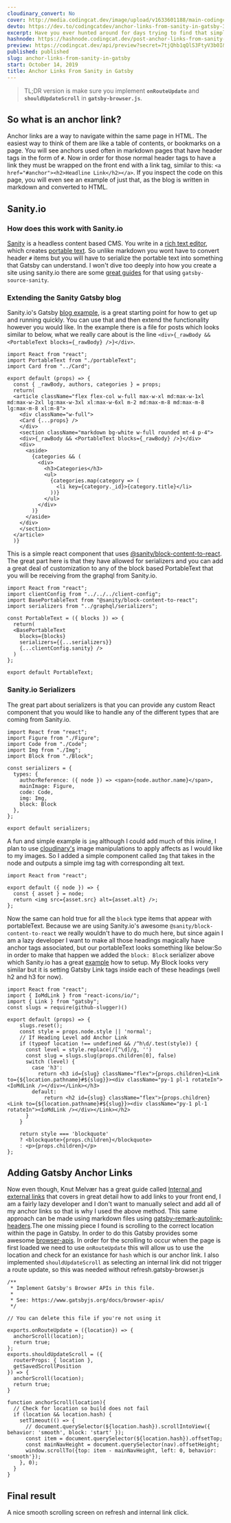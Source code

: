 ```yaml
---
cloudinary_convert: No
cover: http://media.codingcat.dev/image/upload/v1633601188/main-codingcatdev-photo/lxr4hrhmfxa3rb4bilsf.png
devto: https://dev.to/codingcatdev/anchor-links-from-sanity-in-gatsby-320n
excerpt: Have you ever hunted around for days trying to find that simple package for adding anchor links to your Gatsby blog? It is easier than you might think, and you don't need a package!
hashnode: https://hashnode.codingcat.dev/post-anchor-links-from-sanity-in-gatsby
preview: https://codingcat.dev/api/preview?secret=7tjQhb1qQlS3FtyV3b0I&selectionType=post&selectionSlug=anchor-links-from-sanity-in-gatsby&_id=b4f07492416943ec8640a882f085b31d
published: published
slug: anchor-links-from-sanity-in-gatsby
start: October 14, 2019
title: Anchor Links From Sanity in Gatsby
---
```


> TL;DR version is make sure you implement **`onRouteUpdate`** and **`shouldUpdateScroll`** in **`gatsby-browser.js`**.
> 

## So what is an anchor link?

Anchor links are a way to navigate within the same page in HTML. The easiest way to think of them are like a table of contents, or bookmarks on a page. You will see anchors used often in markdown pages that have header tags in the form of `#`. Now in order for those normal header tags to have a link they must be wrapped on the front end with a link tag, similar to this: `<a href="#anchor"><h2>Headline Link</h2></a>`. If you inspect the code on this page, you will even see an example of just that, as the blog is written in markdown and converted to HTML.

## Sanity.io

### How does this work with Sanity.io

[Sanity](https://www.sanity.io/) is a headless content based CMS. You write in a [rich text editor](https://www.sanity.io/docs/what-you-need-to-know-about-block-text), which creates [portable text](https://www.portabletext.org/). So unlike markdown you wont have to convert header `#` items but you will have to serialize the portable text into something that Gatsby can understand. I won't dive too deeply into how you create a site using sanity.io there are some [great guides](https://www.gatsbyjs.org/packages/gatsby-source-sanity/?=sanity#gatsby-source-sanity) for that using `gatsby-source-sanity`.

### Extending the Sanity Gatsby blog

Sanity.io's Gatsby [blog example](https://www.sanity.io/guides/the-blog-template), is a great starting point for how to get up and running quickly. You can use that and then extend the functionality however you would like. In the example there is a file for posts which looks similar to below, what we really care about is the line `<div>{_rawBody && <PortableText blocks={_rawBody} />}</div>`.

```tsx
import React from "react";
import PortableText from "./portableText";
import Card from "../Card";

export default (props) => {
  const { _rawBody, authors, categories } = props;
  return(
  <article className="flex flex-col w-full max-w-xl md:max-w-1xl md:max-w-2xl lg:max-w-3xl xl:max-w-6xl m-2 md:max-m-8 md:max-m-8 lg:max-m-8 xl:m-8">
    <div className="w-full">
    <Card {...props} />
    </div>
    <section className="markdown bg-white w-full rounded mt-4 p-4">
    <div>{_rawBody && <PortableText blocks={_rawBody} />}</div>
    <div>
      <aside>
        {categories && (
          <div>
            <h3>Categories</h3>
            <ul>
              {categories.map(category => (
                <li key={category._id}>{category.title}</li>
              ))}
            </ul>
          </div>
        )}
      </aside>
    </div>
    </section>
  </article>
  )}

```

This is a simple react component that uses [@sanity/block-content-to-react](https://github.com/sanity-io/block-content-to-react). The great part here is that they have allowed for serializers and you can add a great deal of customization to any of the block based PortableText that you will be receiving from the graphql from Sanity.io.

```tsx
import React from "react";
import clientConfig from "../../../client-config";
import BasePortableText from "@sanity/block-content-to-react";
import serializers from "../graphql/serializers";

const PortableText = ({ blocks }) => {
  return(
  <BasePortableText
    blocks={blocks}
    serializers={{...serializers}}
    {...clientConfig.sanity} />
  )
};

export default PortableText;

```

### Sanity.io Serializers

The great part about serializers is that you can provide any custom React component that you would like to handle any of the different types that are coming from Sanity.io.

```tsx
import React from "react";
import Figure from "./Figure";
import Code from "./Code";
import Img from "./Img";
import Block from "./Block";

const serializers = {
  types: {
    authorReference: ({ node }) => <span>{node.author.name}</span>,
    mainImage: Figure,
    code: Code,
    img: Img,
    block: Block
  },
};

export default serializers;

```

A fun and simple example is `img` although I could add much of this inline, I plan to use [cloudinary's](http://cloudinary.com/) image manipulations to apply affects as I would like to my images. So I added a simple component called `Img` that takes in the node and outputs a simple img tag with corresponding alt text.

```tsx
import React from "react";

export default ({ node }) => {
  const { asset } = node;
  return <img src={asset.src} alt={asset.alt} />;
};

```

Now the same can hold true for all the `block` type items that appear with portableText. Because we are using Sanity.io's awesome `@sanity/block-content-to-react` we really wouldn't have to do much here, but since again I am a lazy developer I want to make all those headings magically have anchor tags associated, but our portableText looks something like below:So in order to make that happen we added the `block: Block` serializer above which Sanity.io has a great [example](https://github.com/sanity-io/block-content-to-react#customizing-default-serializer-for-block-type) how to setup. My Block looks very similar but it is setting Gatsby Link tags inside each of these headings (well h2 and h3 for now).

```tsx
import React from "react";
import { IoMdLink } from "react-icons/io/";
import { Link } from "gatsby";
const slugs = require(github-slugger)()

export default (props) => {
    slugs.reset();
    const style = props.node.style || 'normal';
    // If Heading Level add Anchor Link
    if (typeof location !== undefined && /^h\d/.test(style)) {
      const level = style.replace(/[^\d]/g, '')
      const slug = slugs.slug(props.children[0], false)
      switch (level) {
        case 'h3':
          return <h3 id={slug} className="flex">{props.children}<Link to={${location.pathname}#${slug}}><div className="py-1 pl-1 rotateIn"><IoMdLink /></div></Link></h3>
        default:
            return <h2 id={slug} className="flex">{props.children}<Link to={${location.pathname}#${slug}}><div className="py-1 pl-1 rotateIn"><IoMdLink /></div></Link></h2>
      }
    }

    return style === 'blockquote'
    ? <blockquote>{props.children}</blockquote>
    : <p>{props.children}</p>
};

```

## Adding Gatsby Anchor Links

Now even though, Knut Melvær has a great guide called [Internal and external links](https://www.sanity.io/guides/portable-text-internal-and-external-links) that covers in great detail how to add links to your front end, I am a fairly lazy developer and I don't want to manually select and add all of my anchor links so that is why I used the above method. This same approach can be made using markdown files using [gatsby-remark-autolink-headers](https://www.gatsbyjs.org/packages/gatsby-remark-autolink-headers/?=remark).The one missing piece I found is scrolling to the correct location within the page in Gatsby. In order to do this Gatsby provides some awesome [browser-apis](https://www.gatsbyjs.org/docs/browser-apis/). In order for the scrolling to occur when the page is first loaded we need to use `onRouteUpdate` this will allow us to use the location and check for an existance for `hash` which is our anchor link. I also implemented `shouldUpdateScroll` as selecting an internal link did not trigger a route update, so this was needed without refresh.gatsby-browser.js

```tsx
/**
 * Implement Gatsby's Browser APIs in this file.
 *
 * See: https://www.gatsbyjs.org/docs/browser-apis/
 */

// You can delete this file if you're not using it

exports.onRouteUpdate = ({location}) => {
  anchorScroll(location);
  return true;
};
exports.shouldUpdateScroll = ({
  routerProps: { location },
  getSavedScrollPosition
}) => {
  anchorScroll(location);
  return true;
}

function anchorScroll(location){
  // Check for location so build does not fail
  if (location && location.hash) {
    setTimeout(() => {
      // document.querySelector(${location.hash}).scrollIntoView({ behavior: 'smooth', block: 'start' });
      const item = document.querySelector(${location.hash}).offsetTop;
      const mainNavHeight = document.querySelector(nav).offsetHeight;
      window.scrollTo({top: item - mainNavHeight, left: 0, behavior: 'smooth'});
    }, 0);
  }
}

```

## Final result

A nice smooth scrolling screen on refresh and internal link click.